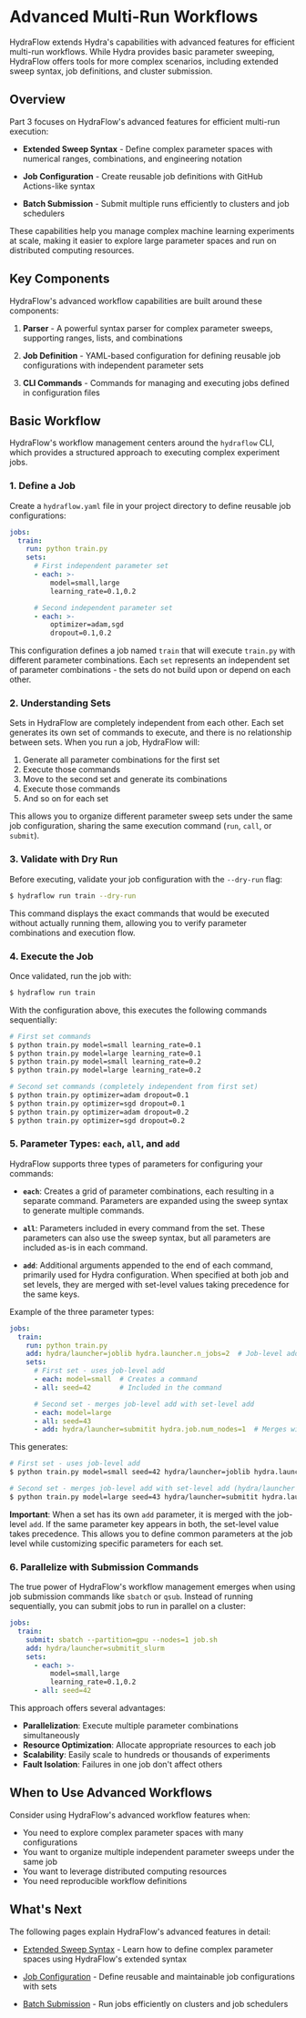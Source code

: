 # Advanced Multi-Run Workflows

HydraFlow extends Hydra's capabilities with advanced features for efficient
multi-run workflows. While Hydra provides basic parameter sweeping, HydraFlow
offers tools for more complex scenarios, including extended sweep syntax,
job definitions, and cluster submission.

## Overview

Part 3 focuses on HydraFlow's advanced features for efficient multi-run execution:

- **Extended Sweep Syntax** - Define complex parameter spaces with numerical
  ranges, combinations, and engineering notation

- **Job Configuration** - Create reusable job definitions with GitHub
  Actions-like syntax

- **Batch Submission** - Submit multiple runs efficiently to clusters
  and job schedulers

These capabilities help you manage complex machine learning experiments
at scale, making it easier to explore large parameter spaces and run
on distributed computing resources.

## Key Components

HydraFlow's advanced workflow capabilities are built around these components:

1. **Parser** - A powerful syntax parser for complex parameter sweeps,
   supporting ranges, lists, and combinations

2. **Job Definition** - YAML-based configuration for defining reusable
   job configurations with independent parameter sets

3. **CLI Commands** - Commands for managing and executing jobs defined
   in configuration files

## Basic Workflow

HydraFlow's workflow management centers around the `hydraflow` CLI, which
provides a structured approach to executing complex experiment jobs.

### 1. Define a Job

Create a `hydraflow.yaml` file in your project directory to define reusable job
configurations:

```yaml title="hydraflow.yaml"
jobs:
  train:
    run: python train.py
    sets:
      # First independent parameter set
      - each: >-
          model=small,large
          learning_rate=0.1,0.2

      # Second independent parameter set
      - each: >-
          optimizer=adam,sgd
          dropout=0.1,0.2
```

This configuration defines a job named `train` that will execute `train.py` with
different parameter combinations. Each `set` represents an independent set of
parameter combinations - the sets do not build upon or depend on each other.

### 2. Understanding Sets

Sets in HydraFlow are completely independent from each other. Each set generates
its own set of commands to execute, and there is no relationship between sets.
When you run a job, HydraFlow will:

1. Generate all parameter combinations for the first set
2. Execute those commands
3. Move to the second set and generate its combinations
4. Execute those commands
5. And so on for each set

This allows you to organize different parameter sweep sets under the same job
configuration, sharing the same execution command (`run`, `call`, or `submit`).

### 3. Validate with Dry Run

Before executing, validate your job configuration with the `--dry-run` flag:

```bash
$ hydraflow run train --dry-run
```

This command displays the exact commands that would be executed without actually
running them, allowing you to verify parameter combinations and execution flow.

### 4. Execute the Job

Once validated, run the job with:

```bash
$ hydraflow run train
```

With the configuration above, this executes the following commands sequentially:

```bash
# First set commands
$ python train.py model=small learning_rate=0.1
$ python train.py model=large learning_rate=0.1
$ python train.py model=small learning_rate=0.2
$ python train.py model=large learning_rate=0.2

# Second set commands (completely independent from first set)
$ python train.py optimizer=adam dropout=0.1
$ python train.py optimizer=sgd dropout=0.1
$ python train.py optimizer=adam dropout=0.2
$ python train.py optimizer=sgd dropout=0.2
```

### 5. Parameter Types: `each`, `all`, and `add`

HydraFlow supports three types of parameters for configuring your commands:

- **`each`**: Creates a grid of parameter combinations, each resulting in a separate
  command. Parameters are expanded using the sweep syntax to generate multiple commands.

- **`all`**: Parameters included in every command from the set. These parameters
  can also use the sweep syntax, but all parameters are included as-is in each command.

- **`add`**: Additional arguments appended to the end of each command, primarily used
  for Hydra configuration. When specified at both job and set levels, they are merged
  with set-level values taking precedence for the same keys.

Example of the three parameter types:

```yaml
jobs:
  train:
    run: python train.py
    add: hydra/launcher=joblib hydra.launcher.n_jobs=2  # Job-level add
    sets:
      # First set - uses job-level add
      - each: model=small  # Creates a command
      - all: seed=42       # Included in the command

      # Second set - merges job-level add with set-level add
      - each: model=large
      - all: seed=43
      - add: hydra/launcher=submitit hydra.job.num_nodes=1  # Merges with job-level add
```

This generates:

```bash
# First set - uses job-level add
$ python train.py model=small seed=42 hydra/launcher=joblib hydra.launcher.n_jobs=2

# Second set - merges job-level add with set-level add (hydra/launcher is overridden)
$ python train.py model=large seed=43 hydra/launcher=submitit hydra.launcher.n_jobs=2 hydra.job.num_nodes=1
```

**Important**: When a set has its own `add` parameter, it is merged with the job-level `add`. If the same parameter key appears in both, the set-level value takes precedence. This allows you to define common parameters at the job level while customizing specific parameters for each set.

### 6. Parallelize with Submission Commands

The true power of HydraFlow's workflow management emerges when using job submission
commands like `sbatch` or `qsub`. Instead of running sequentially, you can submit
jobs to run in parallel on a cluster:

```yaml title="hydraflow.yaml"
jobs:
  train:
    submit: sbatch --partition=gpu --nodes=1 job.sh
    add: hydra/launcher=submitit_slurm
    sets:
      - each: >-
          model=small,large
          learning_rate=0.1,0.2
      - all: seed=42
```

This approach offers several advantages:

- **Parallelization**: Execute multiple parameter combinations simultaneously
- **Resource Optimization**: Allocate appropriate resources to each job
- **Scalability**: Easily scale to hundreds or thousands of experiments
- **Fault Isolation**: Failures in one job don't affect others

## When to Use Advanced Workflows

Consider using HydraFlow's advanced workflow features when:

- You need to explore complex parameter spaces with many configurations
- You want to organize multiple independent parameter sweeps under the same job
- You want to leverage distributed computing resources
- You need reproducible workflow definitions

## What's Next

The following pages explain HydraFlow's advanced features in detail:

- [Extended Sweep Syntax](sweep-syntax.md) - Learn how to define complex
  parameter spaces using HydraFlow's extended syntax

- [Job Configuration](job-configuration.md) - Define reusable and maintainable
  job configurations with sets

- [Batch Submission](batch-submission.md) - Run jobs efficiently on
  clusters and job schedulers